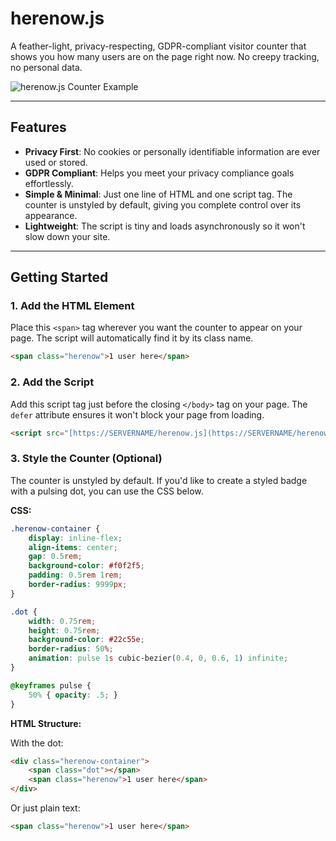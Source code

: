 # herenow.js

A feather-light, privacy-respecting, GDPR-compliant visitor counter that shows you how many users are on the page right now. No creepy tracking, no personal data.

![herenow.js Counter Example](https://placehold.co/200x50/ffffff/111827?text=1%20user%20here)

---

## Features

* **Privacy First**: No cookies or personally identifiable information are ever used or stored.
* **GDPR Compliant**: Helps you meet your privacy compliance goals effortlessly.
* **Simple & Minimal**: Just one line of HTML and one script tag. The counter is unstyled by default, giving you complete control over its appearance.
* **Lightweight**: The script is tiny and loads asynchronously so it won't slow down your site.

---

## Getting Started

### 1. Add the HTML Element

Place this `<span>` tag wherever you want the counter to appear on your page. The script will automatically find it by its class name.

```html
<span class="herenow">1 user here</span>
```

### 2. Add the Script

Add this script tag just before the closing `</body>` tag on your page. The `defer` attribute ensures it won't block your page from loading.

```html
<script src="[https://SERVERNAME/herenow.js](https://SERVERNAME/herenow.js)" defer></script>
```

### 3. Style the Counter (Optional)

The counter is unstyled by default. If you'd like to create a styled badge with a pulsing dot, you can use the CSS below.

**CSS:**

```css
.herenow-container {
    display: inline-flex;
    align-items: center;
    gap: 0.5rem;
    background-color: #f0f2f5;
    padding: 0.5rem 1rem;
    border-radius: 9999px;
}

.dot {
    width: 0.75rem;
    height: 0.75rem;
    background-color: #22c55e;
    border-radius: 50%;
    animation: pulse 1s cubic-bezier(0.4, 0, 0.6, 1) infinite;
}

@keyframes pulse {
    50% { opacity: .5; }
}
```

**HTML Structure:**

With the dot:

```html
<div class="herenow-container">
    <span class="dot"></span>
    <span class="herenow">1 user here</span>
</div>
```

Or just plain text:

```html
<span class="herenow">1 user here</span>
```